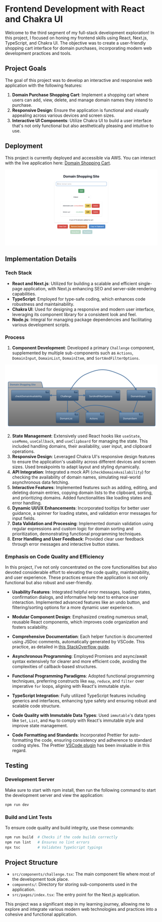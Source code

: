 # Frontend Development with React and Chakra UI

Welcome to the third segment of my full-stack development exploration! In this project, I focused on honing my frontend skills using React, Next.js, TypeScript, and Chakra UI. The objective was to create a user-friendly shopping cart interface for domain purchases, incorporating modern web development practices and tools.

## Project Goals

The goal of this project was to develop an interactive and responsive web application with the following features:

1. **Domain Purchase Shopping Cart**: Implement a shopping cart where users can add, view, delete, and manage domain names they intend to purchase.
2. **Responsive Design**: Ensure the application is functional and visually appealing across various devices and screen sizes.
3. **Interactive UI Components**: Utilize Chakra UI to build a user interface that's not only functional but also aesthetically pleasing and intuitive to use.

## Deployment

This project is currently deployed and accessible via AWS. You can interact with the live application here: [Domain Shopping Cart](https://main.d3dvm7vdkjxj45.amplifyapp.com/).

![UI Screenshot](imgs/UI.png)


## Implementation Details

### Tech Stack

- **React and Next.js**: Utilized for building a scalable and efficient single-page application, with Next.js enhancing SEO and server-side rendering capabilities.
- **TypeScript**: Employed for type-safe coding, which enhances code robustness and maintainability.
- **Chakra UI**: Used for designing a responsive and modern user interface, leveraging its component library for a consistent look and feel.
- **Node.js**: Integral for managing package dependencies and facilitating various development scripts.

### Process

1. **Component Development**: Developed a primary `Challenge` component, supplemented by multiple sub-components such as `Actions`, `DomainInput`, `DomainList`, `DomainItem`, and `SortAndFilterOptions`.

![Design Diagram](imgs/design.svg)

2. **State Management**: Extensively used React hooks like `useState`, `useMemo`, `useCallback`, and `useClipboard` for managing the state. This included handling domains, their availability, user input, and clipboard operations.
3. **Responsive Design**: Leveraged Chakra UI's responsive design features to ensure the application's usability across different devices and screen sizes. Used breakpoints to adapt layout and styling dynamically.
4. **API Integration**: Integrated a mock API (`checkDomainAvailability`) for checking the availability of domain names, simulating real-world asynchronous data fetching.
5. **Interactive Features**: Implemented features such as adding, editing, and deleting domain entries, copying domain lists to the clipboard, sorting, and prioritizing domains. Added functionalities like loading states and error handling.
6. **Dynamic UI/UX Enhancements**: Incorporated tooltips for better user guidance, a spinner for loading states, and validation error messages for input fields.
7. **Data Validation and Processing**: Implemented domain validation using regular expressions and custom logic for domain sorting and prioritization, demonstrating functional programming techniques.
8. **Error Handling and User Feedback**: Provided clear user feedback through error messages and interactive button states.

### Emphasis on Code Quality and Efficiency

In this project, I've not only concentrated on the core functionalities but also devoted considerable effort to elevating the code quality, maintainability, and user experience. These practices ensure the application is not only functional but also robust and user-friendly.

- **Usability Features**: Integrated helpful error messages, loading states, confirmation dialogs, and informative help text to enhance user interaction. Implemented advanced features like an undo button, and filtering/sorting options for a more dynamic user experience.

- **Modular Component Design**: Emphasized creating numerous small, reusable React components, which improves code organization and fosters scalability.

- **Comprehensive Documentation**: Each helper function is  documented using JSDoc comments, automatically generated by VSCode. This practice, as detailed in [this StackOverflow guide](https://stackoverflow.com/a/42805312).

- **Asynchronous Programming**: Employed Promises and async/await syntax extensively for clearer and more efficient code, avoiding the complexities of callback-based structures.

- **Functional Programming Paradigms**: Adopted functional programming techniques, preferring constructs like `map`, `reduce`, and `filter` over imperative `for` loops, aligning with React's immutable style.

- **TypeScript Integration**: Fully utilized TypeScript features including generics and interfaces, enhancing type safety and ensuring robust and scalable code structure.

- **Code Quality with Immutable Data Types**: Used `immutable`'s data types like `Set`, `List`, and `Map` to comply with React's immutable style and improve state management.

- **Code Formatting and Standards**: Incorporated Prettier for auto-formatting the code, ensuring consistency and adherence to standard coding styles. The Prettier [VSCode plugin](https://github.com/prettier/prettier-vscode) has been invaluable in this regard.

## Testing

### Development Server

Make sure to start with npm install, then run the following command to start the development server and view the application:

```sh
npm run dev
```

### Build and Lint Tests

To ensure code quality and build integrity, use these commands:

```sh
npm run build  # Checks if the code builds correctly
npm run lint   # Ensures no lint errors
npx tsc        # Validates TypeScript typings
```

## Project Structure

- `src/components/challenge.tsx`: The main component file where most of the development took place.
- `components/`: Directory for storing sub-components used in the application.
- `src/pages/index.tsx`: The entry point for the Next.js application.

This project was a significant step in my learning journey, allowing me to explore and integrate various modern web technologies and practices into a cohesive and functional application.